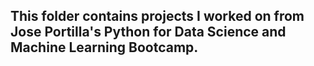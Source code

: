 ## This folder contains projects I worked on from Jose Portilla's Python for Data Science and Machine Learning Bootcamp.

